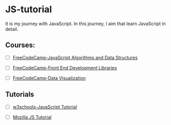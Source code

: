 # JS-tutorial
It is my journey with JavaScript. In this journey, I aim that learn JavaScript in detail.

## Courses:

- [ ] [FreeCodeCamp-JavaScript Algorithms and Data Structures](https://www.freecodecamp.org/learn/javascript-algorithms-and-data-structures/)
- [ ] [FreeCodeCamp-Front End Development Libraries](https://www.freecodecamp.org/learn/front-end-development-libraries/)
- [ ] [FreeCodeCamp-Data Visualization](https://www.freecodecamp.org/learn/data-visualization/)



## Tutorials

- [ ] [w3schools-JavaScript Tutorial](https://www.w3schools.com/js/)
- [ ] [Mozilla JS Tutorial](https://developer.mozilla.org/en-US/docs/Web/JavaScript?retiredLocale=tr)




